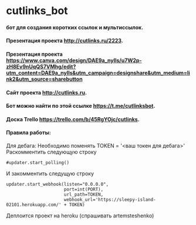 # cutlinks_bot
#### бот для создания коротких ссылок и мультиссылок. 
#### Презентация проекта http://cutlinks.ru/2223. 
#### Презентация проекта https://www.canva.com/design/DAE9a_nyIls/u7W2p-zH8Ev9nUqQS7VMhg/edit?utm_content=DAE9a_nyIls&utm_campaign=designshare&utm_medium=link2&utm_source=sharebutton
#### Сайт проекта http://cutlinks.ru. 
#### Бот можно найти по этой ссылке https://t.me/cutlinksbot. 
#### Доска Trello https://trello.com/b/45RgYOjc/cutlinks. 
  
#### Правила работы:
Для дебага:
Необходимо поменять TOKEN = '<ваш токен для дебага>' 
Раскомментить следующую строку
```
#updater.start_polling()
```

И закомментить следущую строку
```
updater.start_webhook(listen="0.0.0.0",
                      port=int(PORT),
                      url_path=TOKEN,
                      webhook_url='https://sleepy-island-02101.herokuapp.com/' + TOKEN)
```

Деплоится проект на heroku (спрашивать artemsteshenko)
